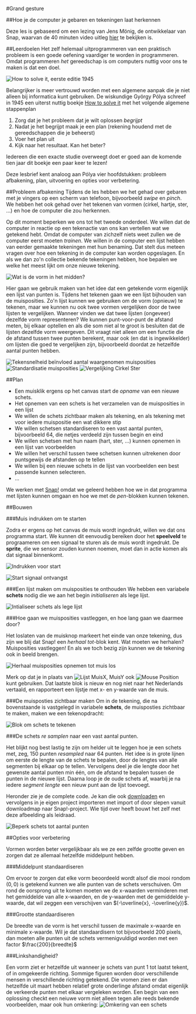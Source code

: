 #Grand gesture

##Hoe je de computer je gebaren en tekeningen laat herkennen

Deze les is gebaseerd om een lezing van Jens Mönig, de ontwikkelaar van Snap, waarvan de 40 minuten video uitleg [hier](https://www.youtube.com/watch?v=xk4wo7Yql-U) te bekijken is.

##Leerdoelen
Het zelf helemaal uitprogrammeren van een praktisch probleem is een goede oefening vaardiger te worden in programmeren. Omdat programmeren *het* gereedschap is om computers nuttig voor ons te maken is dat een doel.

![How to solve it, eerste editie 1945](images/HowToSolveIt.jpg)

Belangrijker is meer vertrouwd worden met een algemene aanpak die je niet alleen bij informatica kunt gebruiken. De wiskundige György Pólya schreef in 1945 een uiterst nuttig boekje [How to solve it](https://en.wikipedia.org/wiki/How_to_Solve_It) met het volgende algemene stappenplan

1. Zorg dat je het probleem dat je wilt oplossen *begrijpt*
2. Nadat je het begrijpt maak je een plan (rekening houdend met de gereedschappen die je beheerst)
3. Voer het plan uit
4. Kijk naar het resultaat. Kan het beter?

Iedereen die een exacte studie overweegt doet er goed aan de komende tien jaar dit boekje een paar keer te lezen!

Deze lesbrief kent analoog aan Pólya vier hoofdstukken: probleem afbakening, plan, uitvoering en opties voor verbetering.

##Probleem afbakening
Tijdens de les hebben we het gehad over gebaren met je vingers op een scherm van telefoon, bijvoorbeeld *swipe* en *pinch*. We hebben het ook gehad over het tekenen van vormen (cirkel, hartje, ster, …) en hoe de computer die zou herkennen.

Op dit moment beperken we ons tot het tweede onderdeel. We willen dat de computer in reactie op een tekenactie van ons kan vertellen wat we getekend hebt. Omdat de computer van zichzelf niets weet zullen we de computer eerst moeten *trainen*. We willen in de computer een lijst hebben van eerder gemaakte tekeningen met hun benaming. Dat stelt dus meteen vragen over hoe een tekening in de computer kan worden opgeslagen. En als we dan zo'n collectie bekende tekeningen hebben, hoe bepalen we welke het meest lijkt om onze nieuwe tekening.  

![Wat is de vorm in het midden?](images/raraWatishet.png)

Hier gaan we gebruik maken van het idee dat een getekende vorm eigenlijk een lijst van punten is. Tijdens het tekenen gaan we een lijst bijhouden van de muisposities. Zo'n lijst kunnen we gebruiken om de vorm (opnieuw) te tekenen, maar we kunnen nu ook twee vormen vergelijken door de twee lijsten te vergelijken. Wanneer vinden we dat twee lijsten (ongeveer) dezelfde vorm representeren? We kunnen punt-voor-punt de afstand meten, bij elkaar optellen en als die som niet al te groot is besluiten dat de lijsten dezelfde vorm weergeven. Dit vraagt niet alleen om een functie die de afstand tussen twee punten berekent, maar ook (en dat is ingewikkelder) om lijsten die goed te vergelijken zijn, bijvoorbeeld doordat ze hetzelfde aantal punten hebben.

![Tekensnelheid beïnvloed aantal waargenomen muisposities](images/tekenSnelheid.png)
![Standardisatie muisposities](images/vergelijkCirkels.png)
![Vergelijking Cirkel Ster](images/verschilSterCirkel.png)


##Plan

- Een muisklik ergens op het canvas start de *opname* van een nieuwe schets.
- Het opnemen van een schets is het verzamelen van de muisposities in een lijst
- We willen de schets zichtbaar maken als tekening, en als tekening met voor iedere muispositie een wat dikkere stip
- We willen schetsen standardiseren to een vast aantal punten, bijvoorbeeld 64, die netjes verdeeld zijn tussen begin en eind
- We willen schetsen met hun naam (hart, ster, …) kunnen opnemen in een lijst van voorbeelden
- We willen het verschil tussen twee schetsen kunnen uitrekenen door puntsgewijs de afstanden op te tellen
- We willen bij een nieuwe schets in de lijst van voorbeelden een best passende kunnen selecteren.
- … 

We werken met [Snap!](https://snap.berkeley.edu/run) omdat we geleerd hebben hoe we in dat programma met lijsten kunnen omgaan en hoe we met de *pen*-blokken kunnen tekenen.



##Bouwen

###Muis indrukken om te starten

Zodra er ergens op het canvas de muis wordt ingedrukt, willen we dat ons programma start. We kunnen dit eenvoudig bereiken door het **speelveld** te prograameren om een signaal te sturen als de muis wordt ingedrukt. De **sprite**, die we sensor zouden kunnen noemen, moet dan in actie komen als dat signaal binnenkomt.

![Indrukken voor start](images/indrukkenVoorStart.png)

![Start signaal ontvangst](images/startSignaalOntvangst.png)

###Een lijst maken om muisposities te onthouden
We hebben een variabele **schets** nodig die we aan het begin *initialiseren* als lege lijst. 

![Intialiseer schets als lege lijst](images/intialiseerSchetsAlsLegeLijst.png)


###Hoe gaan we muisposities vastleggen, en hoe lang gaan we daarmee door?

Het loslaten van de muisknop markeert het einde van onze tekening, dus zijn we blij dat Snap! een *herhaal tot*-blok kent. Wat moeten we herhalen? Muisposities vastleggen! En als we toch bezig zijn kunnen we de tekening ook in beeld brengen.

![Herhaal muisposities opnemen tot muis los](images/muispositiesOpnemenTotMuisIngedrukt.png)

Merk op dat je in plaats van ![Lijst MuisX, MuisY](images/lijstMuisXMuisY.png) ook ![Mouse Position](images/mousePosition.png) kunt gebruiken. Dat laatste blok is nieuw en nog niet naar het Nederlands vertaald, en rapporteert een lijstje met x- en y-waarde van de muis.

###De muisposties zichtbaar maken
Om in de tekening, die na bovenstaande is vastgelegd in variabele **schets**, de muisposties zichtbaar te maken, maken we een tekenopdracht:

![Blok om schets te tekenen](images/tekenSchetsMetPuntenBlok.png)

###De schets *re samplen* naar een vast aantal punten.

Het blijkt nog best lastig te zijn om helder uit te leggen hoe je een schets met, zeg, 150 punten *resampled* naar 64 punten. Het idee is in grote lijnen om eerste de lengte van de schets te bepalen, door de lengtes van alle segmenten bij elkaar op te tellen. Vervolgens deel je die lengte door het gewenste aantal punten min één, om de afstand te bepalen tussen de punten in de nieuwe lijst. Daarna loop je de oude schets af, waarbij je na iedere *segment lengte* een nieuw punt aan de lijst toevoegt.

Heronder zie je de complete code. Je kan die ook [downloaden](https://github.com/xota/grandGesture/images/beperkSchetsTotAantalPunten.xml) en vervolgens in je eigen project importeren met import of door slepen vanuit downloadmap naar Snap!-project. Wie tijd over heeft bouwt het zelf met deze afbeelding als leidraad.

![Beperk schets tot aantal punten](images/beperkSchetsTotAantalPunten.png)






##Opties voor verbetering

Vormen worden beter vergelijkbaar als we ze een zelfde grootte geven en zorgen dat ze allemaal hetzelfde middelpunt hebben.

###Middelpunt standaardiseren
 
Om ervoor te zorgen dat elke vorm beoordeeld wordt alsof die mooi rondom $(0, 0)$ is getekend kunnen we alle punten van de schets verschuiven. Om rond de oorsprong uit te komen moeten we de x-waarden verminderen met het gemiddelde van alle x-waarden, en de y-waarden met de gemiddelde y-waarde, dat wil zeggen een verschijven van $(-\overline{x}, -\overline{y})$.

###Grootte standaardiseren

De breedte van de vorm is het verschil tussen de maximale x-waarde en minimale x-waarde. Wil je dat standaardisern tot bijvoorbeeld 200 pixels, dan moeten alle punten uit de schets vermenigvuldigd worden met een factor $\frac{200}{breedte}$

###Linkshandigheid?

Een vorm ziet er hetzelfde uit wanneer je schets van punt 1 tot laatst tekent, of in omgekeerde richting. Sommige figuren worden door verschillende mensen in verschillende richting getekend. Die vromen zien er dan hetzelfde uit maart hebben relatief grote onderlinge afstand omdat eigenlijk de verkeerde punten met elkaar vergeleken worden. Een begin van een oplossing checkt een neiuwe vorm niet alleen tegen alle reeds bekende voorbeelden, maar ook hun omkering:
![Omkering van een schets](images/omkeringSchets.png)

